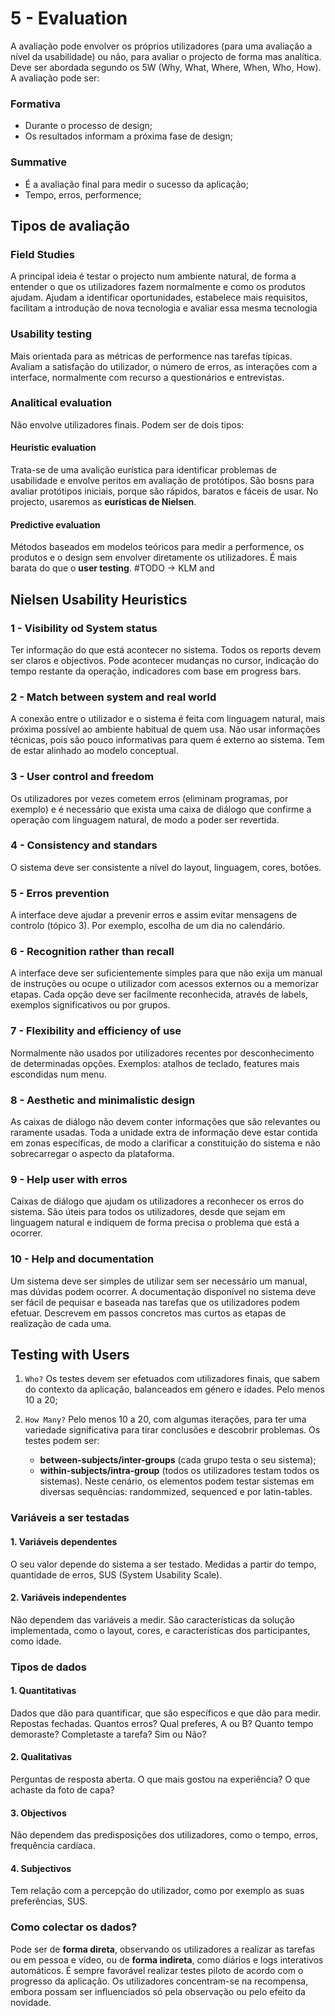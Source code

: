# 5 - Evaluation

A avaliação pode envolver os próprios utilizadores (para uma avaliação a nível da usabilidade) ou não, para avaliar o projecto de forma mas analítica. Deve ser abordada segundo os 5W (Why, What, Where, When, Who, How). A avaliação pode ser:

### Formativa

- Durante o processo de design;
- Os resultados informam a próxima fase de design;

### Summative

- É a avaliação final para medir o sucesso da aplicação;
- Tempo, erros, performence;

## Tipos de avaliação

### Field Studies

A principal ideia é testar o projecto num ambiente natural, de forma a entender o que os utilizadores fazem normalmente e como os produtos ajudam. Ajudam a identificar oportunidades, estabelece mais requisitos, facilitam a introdução de nova tecnologia e avaliar essa mesma tecnologia

### Usability testing

Mais orientada para as métricas de performence nas tarefas típicas. Avaliam a satisfação do utilizador, o número de erros, as interações com a interface, normalmente com recurso a questionários e entrevistas. 

### Analitical evaluation

Não envolve utilizadores finais. Podem ser de dois tipos:

#### Heuristic evaluation

Trata-se de uma avalição eurística para identificar problemas de usabilidade e envolve peritos em avaliação de protótipos. São bosns para avaliar protótipos iniciais, porque são rápidos, baratos e fáceis de usar. No projecto, usaremos as **eurísticas de Nielsen**.

#### Predictive evaluation

Métodos baseados em modelos teóricos para medir a performence, os produtos e o design sem envolver diretamente os utilizadores. É mais barata do que o **user testing**.
#TODO -> KLM and 

## Nielsen Usability Heuristics

### 1 - Visibility od System status

Ter informação do que está acontecer no sistema. Todos os reports devem ser claros e objectivos. Pode acontecer mudanças no cursor, indicação do tempo restante da operação, indicadores com base em progress bars.

### 2 - Match between system and real world

A conexão entre o utilizador e o sistema é feita com linguagem natural, mais próxima possível ao ambiente habitual de quem usa. Não usar informações técnicas, pois são pouco informativas para quem é externo ao sistema. Tem de estar alinhado ao modelo conceptual.

### 3 - User control and freedom

Os utilizadores por vezes cometem erros (eliminam programas, por exemplo) e é necessário que exista uma caixa de diálogo que confirme a operação com linguagem natural, de modo a poder ser revertida.

### 4 - Consistency and standars

O sistema deve ser consistente a nível do layout, linguagem, cores, botões.

### 5 - Erros prevention

A interface deve ajudar a prevenir erros e assim evitar mensagens de controlo (tópico 3). Por exemplo, escolha de um dia no calendário.

### 6 - Recognition rather than recall

A interface deve ser suficientemente simples para que não exija um manual de instruções ou ocupe o utilizador com acessos externos ou a memorizar etapas. Cada opção deve ser facilmente reconhecida, através de labels, exemplos significativos ou por grupos.

### 7 - Flexibility and efficiency of use

Normalmente não usados por utilizadores recentes por desconhecimento de determinadas opções. Exemplos: atalhos de teclado, features mais escondidas num menu.

### 8 - Aesthetic and minimalistic design

As caixas de diálogo não devem conter informações que são relevantes ou raramente usadas. Toda a unidade extra de informação deve estar contida em zonas específicas, de modo a clarificar a constituição do sistema e não sobrecarregar o aspecto da plataforma.

### 9 - Help user with erros

Caixas de diálogo que ajudam os utilizadores a reconhecer os erros do sistema. São úteis para todos os utilizadores, desde que sejam em linguagem natural e indiquem de forma precisa o problema que está a ocorrer. 

### 10 - Help and documentation

Um sistema deve ser simples de utilizar sem ser necessário um manual, mas dúvidas podem ocorrer. A documentação disponível no sistema deve ser fácil de pequisar e baseada nas tarefas que os utilizadores podem efetuar. Descrevem em passos concretos mas curtos as etapas de realização de cada uma.

## Testing with Users

1. `Who?` Os testes devem ser efetuados com utilizadores finais, que sabem do contexto da aplicação, balanceados em género e idades. Pelo menos 10 a 20;

2. `How Many?` Pelo menos 10 a 20, com algumas iterações, para ter uma variedade significativa para tirar conclusões e descobrir problemas. Os testes podem ser:
    - **between-subjects/inter-groups** (cada grupo testa o seu sistema);
    - **within-subjects/intra-group** (todos os utilizadores testam todos os sistemas). Neste cenário, os elementos podem testar sistemas em diversas sequências: randommized, sequenced e por latin-tables.

### Variáveis a ser testadas

#### 1. Variáveis dependentes

O seu valor depende do sistema a ser testado. Medidas a partir do tempo, quantidade de erros, SUS (System Usability Scale).

#### 2. Variáveis independentes

Não dependem das variáveis a medir. São características da solução implementada, como o layout, cores, e características dos participantes, como idade.

### Tipos de dados

#### 1. Quantitativas

Dados que dão para quantificar, que são específicos e que dão para medir. Repostas fechadas. Quantos erros? Qual preferes, A ou B? Quanto tempo demoraste? Completaste a tarefa? Sim ou Não?

#### 2. Qualitativas

Perguntas de resposta aberta. O que mais gostou na experiência? O que achaste da foto de capa?

#### 3. Objectivos

Não dependem das predisposições dos utilizadores, como o tempo, erros, frequência cardíaca.

#### 4. Subjectivos

Tem relação com a percepção do utilizador, como por exemplo as suas preferências, SUS.

### Como colectar os dados?

Pode ser de **forma direta**, observando os utilizadores a realizar as tarefas ou em pessoa e vídeo, ou de **forma indireta**, como diários e logs interativos automáticos. É sempre favorável realizar testes piloto de acordo com o progresso da aplicação. Os utilizadores concentram-se na recompensa, embora possam ser influenciados só pela observação ou pelo efeito da novidade.